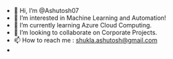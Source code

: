 - 👋 Hi, I’m @Ashutosh07
- 👀 I’m interested in Machine Learning and Automation!
- 🌱 I’m currently learning Azure Cloud Computing.
- 💞️ I’m looking to collaborate on Corporate Projects.
- 📫 How to reach me : shukla.ashutosh@gmail.com
-
<!---
Ashutosh07/Ashutosh07 is a ✨ special ✨ repository because its `README.md` (this file) appears on your GitHub profile.
You can click the Preview link to take a look at your changes.
--->
